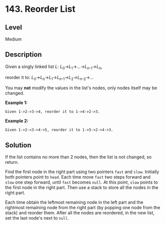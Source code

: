 # 143. Reorder List
## Level
Medium

## Description
Given a singly linked list *L*: *L*<sub>0</sub>→*L*<sub>1</sub>→…→*L*<sub>*n*-1</sub>→*L*<sub>*n*</sub>,

reorder it to: *L*<sub>0</sub>→*L*<sub>*n*</sub>→*L*<sub>1</sub>→*L*<sub>*n*-1</sub>→*L*<sub>2</sub>→*L*<sub>*n*-2</sub>→…

You may **not** modify the values in the list's nodes, only nodes itself may be changed.

**Example 1:**
```
Given 1->2->3->4, reorder it to 1->4->2->3.
```
**Example 2:**
```
Given 1->2->3->4->5, reorder it to 1->5->2->4->3.
```

## Solution
If the list contains no more than 2 nodes, then the list is not changed, so return.

Find the first node in the right part using two pointers `fast` and `slow`. Initially both pointers point to `head`. Each time move `fast` two steps forward and `slow` one step forward, until `fast` becomes `null`. At this point, `slow` points to the first node in the right part. Then use a stack to store all the nodes in the right part.

Each time obtain the leftmost remaining node in the left part and the rightmost remaining node from the right part (by popping one node from the stack) and reorder them. After all the nodes are reordered, in the new list, set the last node's next to `null`.
